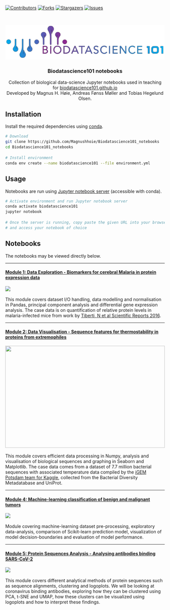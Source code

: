 <!-- PROJECT SHIELDS -->
[![Contributors][contributors-shield]][contributors-url]
[![Forks][forks-shield]][forks-url]
[![Stargazers][stars-shield]][stars-url]
[![Issues][issues-shield]][issues-url]

<!-- PROJECT LOGO -->
<br />
<p align="center">
  <a href="https://biodatascience101.github.io">
    <img src="img/biodatascience101.png" alt="Logo">
  </a>

  <h3 align="center">Biodatascience101 notebooks</h3>

  <p align="center">
    Collection of biological data-science Jupyter notebooks used in teaching for <a href="https://biodatascience101.github.io">biodatascience101.github.io</a>
  <br>
    Developed by Magnus H. Høie, Andreas Fønss Møller and Tobias Hegelund Olsen.
    <br />
  </p>
</p>



## Installation

Install the required dependencies using [conda](https://docs.anaconda.com/anaconda/install/).

```bash
# Download
git clone https://github.com/Magnushhoie/Biodatascience101_notebooks
cd Biodatascience101_notebooks

# Install environment
conda env create --name biodatascience101 --file environment.yml
```

## Usage

Notebooks are run using [Jupyter notebook server](https://jupyter.readthedocs.io/en/latest/running.html) (accessible with conda).

```bash
# Activate environment and run Jupyter notebook server
conda activate biodatascience101
jupyter notebook

# Once the server is running, copy paste the given URL into your browser
# and access your notebook of choice
```

## Notebooks

The notebooks may be viewed directly below.

---

#### [Module 1: Data Exploration - Biomarkers for cerebral Malaria in protein expression data](https://github.com/Magnushhoie/Datascience_notebooks/blob/master/Module_1_Malaria_PandasIO.ipynb)
<img src="https://raw.githubusercontent.com/Magnushhoie/Datascience_notebooks/master/img/module1_logo.png">

This module covers dataset I/O handling, data modelling and normalisation in Pandas, principal component analysis and differential gene expression analysis. The case data is on quantification of relative protein levels in malaria-infected mice from work by [Tiberti, N et al Scientific Reports 2016](https://www.nature.com/articles/srep37871).

---

#### [Module 2: Data Visualisation - Sequence features for thermostability in proteins from extremophiles](https://github.com/Magnushhoie/Datascience_notebooks/blob/master/Module_2_Sequence_DataVisualization.ipynb)
<img src="https://github.com/Magnushhoie/Datascience_notebooks/blob/master/img/module2_logo.png?raw=true" width="504" height="322">

This module covers efficient data processing in Numpy, analysis and visualisation of biological sequences and graphing in Seaborn and Matplotlib. The case data comes from a dataset of 7.7 million bacterial sequences with associated temperature data compiled by the [iGEM Potsdam team for Kaggle](https://www.kaggle.com/igempotsdam/protein-heat-resistance-dataset), collected from the Bacterial Diversity Metadatabase and UniProt.

---

#### [Module 4: Machine-learning classification of benign and malignant tumors](https://github.com/Magnushhoie/Datascience_notebooks/blob/master/Module_4_Machine_learning.ipynb)
<img src="https://github.com/Magnushhoie/Datascience_notebooks/blob/master/img/module_4.png?raw=true" width="500">

Module covering machine-learning dataset pre-processing, exploratory data-analysis, comparison of Scikit-learn prediction model, visualization of model decision-boundaries and evaluation of model performance.

---

#### [Module 5: Protein Sequences Analysis - Analysing antibodies binding SARS-CoV-2](https://github.com/Magnushhoie/Datascience_notebooks/blob/master/Module_5_ProteinClustering.ipynb)
<img src="https://github.com/Magnushhoie/Datascience_notebooks/blob/master/img/module_5.png?raw=true" width="500">

This module covers different analytical methods of protein sequences such as sequence alignments, clustering and logoplots. We will be looking at coronavirus binding antibodies, exploring how they can be clustered using PCA, t-SNE and UMAP, how these clusters can be visualized using logoplots and how to interpret these findings.


<!-- MARKDOWN LINKS & IMAGES -->
<!-- https://www.markdownguide.org/basic-syntax/#reference-style-links -->
[contributors-shield]: https://img.shields.io/github/contributors/Magnushhoie/Datascience_notebooks.svg?style=for-the-badge
[contributors-url]: https://github.com/Magnushhoie/Datascience_notebooks/graphs/contributors
[forks-shield]: https://img.shields.io/github/forks/Magnushhoie/Datascience_notebooks.svg?style=for-the-badge
[forks-url]: https://github.com/Magnushhoie/Datascience_notebooks/network/members
[stars-shield]: https://img.shields.io/github/stars/Magnushhoie/Datascience_notebooks.svg?style=for-the-badge
[stars-url]: https://github.com/Magnushhoie/Datascience_notebooks/stargazers
[issues-shield]: https://img.shields.io/github/issues/Magnushhoie/Datascience_notebooks.svg?style=for-the-badge
[issues-url]: https://github.com/Magnushhoie/Datascience_notebooks/issues
